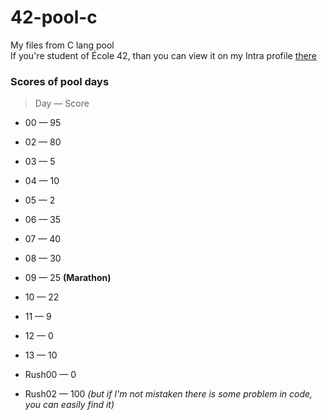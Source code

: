# 42-pool-c
My files from C lang pool <br>
If you're student of École 42, than you can view it on my Intra profile [there](https://profile.intra.42.fr/users/ibohun)

### Scores of pool days
> Day — Score
- 00 — 95
- 02 — 80
- 03 — 5
- 04 — 10
- 05 — 2
- 06 — 35
- 07 — 40
- 08 — 30
- 09 — 25 **(Marathon)**
- 10 — 22
- 11 — 9
- 12 — 0
- 13 — 10

- Rush00 — 0
- Rush02 — 100 *(but if I'm not mistaken there is some problem in code, you can easily find it)*
